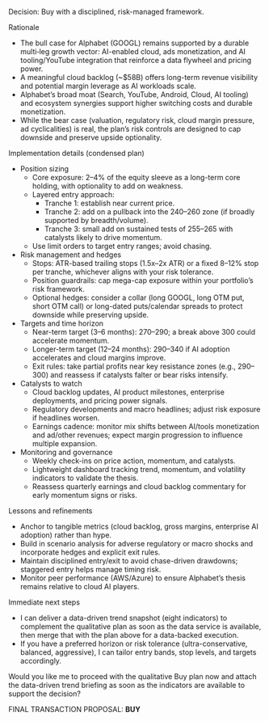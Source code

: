 Decision: Buy with a disciplined, risk-managed framework.

Rationale
- The bull case for Alphabet (GOOGL) remains supported by a durable multi‑leg growth vector: AI-enabled cloud, ads monetization, and AI tooling/YouTube integration that reinforce a data flywheel and pricing power.
- A meaningful cloud backlog (~$58B) offers long-term revenue visibility and potential margin leverage as AI workloads scale.
- Alphabet’s broad moat (Search, YouTube, Android, Cloud, AI tooling) and ecosystem synergies support higher switching costs and durable monetization.
- While the bear case (valuation, regulatory risk, cloud margin pressure, ad cyclicalities) is real, the plan’s risk controls are designed to cap downside and preserve upside optionality.

Implementation details (condensed plan)
- Position sizing
  - Core exposure: 2–4% of the equity sleeve as a long-term core holding, with optionality to add on weakness.
  - Layered entry approach:
    - Tranche 1: establish near current price.
    - Tranche 2: add on a pullback into the 240–260 zone (if broadly supported by breadth/volume).
    - Tranche 3: small add on sustained tests of 255–265 with catalysts likely to drive momentum.
  - Use limit orders to target entry ranges; avoid chasing.
- Risk management and hedges
  - Stops: ATR-based trailing stops (1.5x–2x ATR) or a fixed 8–12% stop per tranche, whichever aligns with your risk tolerance.
  - Position guardrails: cap mega-cap exposure within your portfolio’s risk framework.
  - Optional hedges: consider a collar (long GOOGL, long OTM put, short OTM call) or long-dated puts/calendar spreads to protect downside while preserving upside.
- Targets and time horizon
  - Near-term target (3–6 months): 270–290; a break above 300 could accelerate momentum.
  - Longer-term target (12–24 months): 290–340 if AI adoption accelerates and cloud margins improve.
  - Exit rules: take partial profits near key resistance zones (e.g., 290–300) and reassess if catalysts falter or bear risks intensify.
- Catalysts to watch
  - Cloud backlog updates, AI product milestones, enterprise deployments, and pricing power signals.
  - Regulatory developments and macro headlines; adjust risk exposure if headlines worsen.
  - Earnings cadence: monitor mix shifts between AI/tools monetization and ad/other revenues; expect margin progression to influence multiple expansion.
- Monitoring and governance
  - Weekly check-ins on price action, momentum, and catalysts.
  - Lightweight dashboard tracking trend, momentum, and volatility indicators to validate the thesis.
  - Reassess quarterly earnings and cloud backlog commentary for early momentum signs or risks.

Lessons and refinements
- Anchor to tangible metrics (cloud backlog, gross margins, enterprise AI adoption) rather than hype.
- Build in scenario analysis for adverse regulatory or macro shocks and incorporate hedges and explicit exit rules.
- Maintain disciplined entry/exit to avoid chase-driven drawdowns; staggered entry helps manage timing risk.
- Monitor peer performance (AWS/Azure) to ensure Alphabet’s thesis remains relative to cloud AI players.

Immediate next steps
- I can deliver a data-driven trend snapshot (eight indicators) to complement the qualitative plan as soon as the data service is available, then merge that with the plan above for a data-backed execution.
- If you have a preferred horizon or risk tolerance (ultra-conservative, balanced, aggressive), I can tailor entry bands, stop levels, and targets accordingly.

Would you like me to proceed with the qualitative Buy plan now and attach the data-driven trend briefing as soon as the indicators are available to support the decision?

FINAL TRANSACTION PROPOSAL: **BUY**